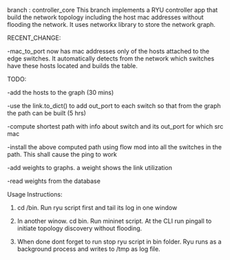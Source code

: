 
branch : controller_core
This branch implements a RYU controller app that build the network topology including the host mac addresses without flooding the network.
It uses networkx library to store the network graph.

RECENT_CHANGE:

-mac_to_port now has mac addresses only of the hosts attached to the edge switches. It automatically detects from the network which switches have these hosts located and builds the table.

TODO:

-add the hosts to the graph (30 mins)

-use the link.to_dict() to add out_port to each switch so that from the graph the path can be built (5 hrs)

-compute shortest path with info about switch and its out_port for which src mac 

-install the above computed path using flow mod into all the switches in the path. This shall cause the ping to work

-add weights to graphs. a weight shows the link utilization

-read weights from the database


Usage Instructions:

1. cd /bin. Run ryu script first and tail its log in one window

2. In another winow. cd bin. Run mininet script. At the CLI run pingall to initiate topology discovery without flooding.

3. When done dont forget to run stop ryu script in bin folder. Ryu runs as a background process and writes to /tmp as log file.
